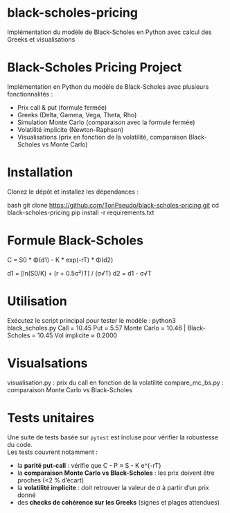 # black-scholes-pricing
Implémentation du modèle de Black-Scholes en Python avec calcul des Greeks et visualisations

# Black-Scholes Pricing Project

Implémentation en Python du modèle de Black-Scholes avec plusieurs fonctionnalités :

- Prix call & put (formule fermée)
- Greeks (Delta, Gamma, Vega, Theta, Rho)
- Simulation Monte Carlo (comparaison avec la formule fermée)
- Volatilité implicite (Newton-Raphson)
- Visualisations (prix en fonction de la volatilité, comparaison Black-Scholes vs Monte Carlo)

# Installation

Clonez le dépôt et installez les dépendances :

bash
git clone https://github.com/TonPseudo/black-scholes-pricing.git
cd black-scholes-pricing
pip install -r requirements.txt

# Formule Black-Scholes

C = S0 * Φ(d1) - K * exp(-rT) * Φ(d2)

d1 = [ln(S0/K) + (r + 0.5σ²)T] / (σ√T)
d2 = d1 - σ√T

# Utilisation

Exécutez le script principal pour tester le modèle :
python3 black_scholes.py
Call = 10.45
Put  = 5.57
Monte Carlo = 10.46 | Black-Scholes = 10.45
Vol implicite ≈ 0.2000

# Visualsations

visualisation.py : prix du call en fonction de la volatilité
compare_mc_bs.py : comparaison Monte Carlo vs Black-Scholes

# Tests unitaires

Une suite de tests basée sur `pytest` est incluse pour vérifier la robustesse du code.  
Les tests couvrent notamment :

- la **parité put-call** : vérifie que C - P ≈ S - K e^{-rT}
- la **comparaison Monte Carlo vs Black-Scholes** : les prix doivent être proches (<2 % d’écart)
- la **volatilité implicite** : doit retrouver la valeur de σ à partir d’un prix donné
- des **checks de cohérence sur les Greeks** (signes et plages attendues)

